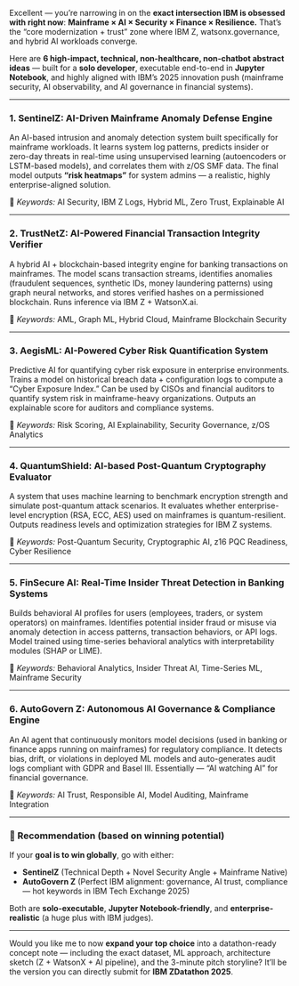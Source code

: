 Excellent — you’re narrowing in on the **exact intersection IBM is obsessed with right now**:
**Mainframe × AI × Security × Finance × Resilience.**
That’s the “core modernization + trust” zone where IBM Z, watsonx.governance, and hybrid AI workloads converge.

Here are **6 high-impact, technical, non-healthcare, non-chatbot abstract ideas** — built for a **solo developer**, executable end-to-end in **Jupyter Notebook**, and highly aligned with IBM’s 2025 innovation push (mainframe security, AI observability, and AI governance in financial systems).

---

### **1. SentinelZ: AI-Driven Mainframe Anomaly Defense Engine**

An AI-based intrusion and anomaly detection system built specifically for mainframe workloads.
It learns system log patterns, predicts insider or zero-day threats in real-time using unsupervised learning (autoencoders or LSTM-based models), and correlates them with z/OS SMF data.
The final model outputs **“risk heatmaps”** for system admins — a realistic, highly enterprise-aligned solution.

🧩 *Keywords:* AI Security, IBM Z Logs, Hybrid ML, Zero Trust, Explainable AI

---

### **2. TrustNetZ: AI-Powered Financial Transaction Integrity Verifier**

A hybrid AI + blockchain-based integrity engine for banking transactions on mainframes.
The model scans transaction streams, identifies anomalies (fraudulent sequences, synthetic IDs, money laundering patterns) using graph neural networks, and stores verified hashes on a permissioned blockchain.
Runs inference via IBM Z + WatsonX.ai.

🧩 *Keywords:* AML, Graph ML, Hybrid Cloud, Mainframe Blockchain Security

---

### **3. AegisML: AI-Powered Cyber Risk Quantification System**

Predictive AI for quantifying cyber risk exposure in enterprise environments.
Trains a model on historical breach data + configuration logs to compute a “Cyber Exposure Index.”
Can be used by CISOs and financial auditors to quantify system risk in mainframe-heavy organizations.
Outputs an explainable score for auditors and compliance systems.

🧩 *Keywords:* Risk Scoring, AI Explainability, Security Governance, z/OS Analytics

---

### **4. QuantumShield: AI-based Post-Quantum Cryptography Evaluator**

A system that uses machine learning to benchmark encryption strength and simulate post-quantum attack scenarios.
It evaluates whether enterprise-level encryption (RSA, ECC, AES) used on mainframes is quantum-resilient.
Outputs readiness levels and optimization strategies for IBM Z systems.

🧩 *Keywords:* Post-Quantum Security, Cryptographic AI, z16 PQC Readiness, Cyber Resilience

---

### **5. FinSecure AI: Real-Time Insider Threat Detection in Banking Systems**

Builds behavioral AI profiles for users (employees, traders, or system operators) on mainframes.
Identifies potential insider fraud or misuse via anomaly detection in access patterns, transaction behaviors, or API logs.
Model trained using time-series behavioral analytics with interpretability modules (SHAP or LIME).

🧩 *Keywords:* Behavioral Analytics, Insider Threat AI, Time-Series ML, Mainframe Security

---

### **6. AutoGovern Z: Autonomous AI Governance & Compliance Engine**

An AI agent that continuously monitors model decisions (used in banking or finance apps running on mainframes) for regulatory compliance.
It detects bias, drift, or violations in deployed ML models and auto-generates audit logs compliant with GDPR and Basel III.
Essentially — “AI watching AI” for financial governance.

🧩 *Keywords:* AI Trust, Responsible AI, Model Auditing, Mainframe Integration

---

### 🎯 Recommendation (based on winning potential)

If your **goal is to win globally**, go with either:

* **SentinelZ** (Technical Depth + Novel Security Angle + Mainframe Native)
* **AutoGovern Z** (Perfect IBM alignment: governance, AI trust, compliance — hot keywords in IBM Tech Exchange 2025)

Both are **solo-executable**, **Jupyter Notebook-friendly**, and **enterprise-realistic** (a huge plus with IBM judges).

---

Would you like me to now **expand your top choice** into a datathon-ready concept note — including the exact dataset, ML approach, architecture sketch (Z + WatsonX + AI pipeline), and the 3-minute pitch storyline?
It’ll be the version you can directly submit for **IBM ZDatathon 2025**.
